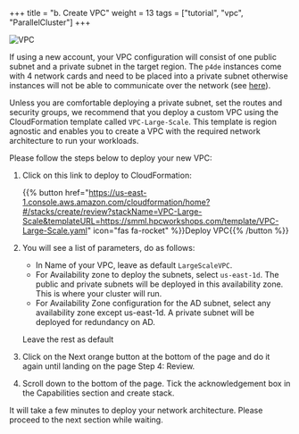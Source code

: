 +++
title = "b. Create VPC"
weight = 13
tags = ["tutorial", "vpc", "ParallelCluster"]
+++

![VPC](/images/introductory-steps/vpc.png)

If using a new account, your VPC configuration will consist of one public subnet and a private subnet in the target region. The `p4de` instances come with 4 network cards and need to be placed into a private subnet otherwise instances will not be able to communicate over the network (see [here](https://docs.aws.amazon.com/AWSEC2/latest/UserGuide/using-instance-addressing.html#public-ip-addresses)).

Unless you are comfortable deploying a private subnet, set the routes and security groups, we recommend that you deploy a custom VPC using the CloudFormation template called `VPC-Large-Scale`. This template is region agnostic and enables you to create a VPC with the required network architecture to run your workloads.

Please follow the steps below to deploy your new VPC:

1. Click on this link to deploy to CloudFormation:

    {{% button href="https://us-east-1.console.aws.amazon.com/cloudformation/home?#/stacks/create/review?stackName=VPC-Large-Scale&templateURL=https://smml.hpcworkshops.com/template/VPC-Large-Scale.yaml" icon="fas fa-rocket" %}}Deploy VPC{{% /button %}}

2. You will see a list of parameters, do as follows:

    * In Name of your VPC, leave as default `LargeScaleVPC`.
    * For Availability zone to deploy the subnets, select `us-east-1d`. The public and private subnets will be deployed in this availability zone. This is where your cluster will run.
    * For Availability Zone configuration for the AD subnet, select any availability zone except us-east-1d. A private subnet will be deployed for redundancy on AD.

    Leave the rest as default

3. Click on the Next orange button at the bottom of the page and do it again until landing on the page Step 4: Review.
4. Scroll down to the bottom of the page. Tick the acknowledgement box in the Capabilities section and create stack.

It will take a few minutes to deploy your network architecture. Please proceed to the next section while waiting.